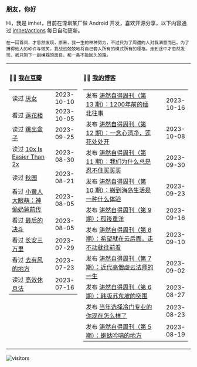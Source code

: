 ### 朋友，你好

Hi，我是 imhet，目前在深圳某厂做 Android 开发，喜欢开源分享，以下内容通过 <a href="https://github.com/imhet/imhet/actions" target="_blank">imhet/actions</a> 每日自动更新。

<!-- juzi starts -->
```
在一回首间，才忽然发现，原来，我一生的种种努力，不过只为了周遭的人对我满意而已。为了搏得他人的称许与微笑，我战战兢兢地将自己套入所有的模式所有的桎梏。走到途中才忽然发现，我只剩下一副模糊的面目，和一条不能回头的路。
```
<!-- juzi ends -->


<table width="900px">
<tr>
<td valign="top" width="40%">

#### 🤾‍♂️  <a href="https://www.douban.com/people/heyitao/" target="_blank">我在豆瓣</a>

<!-- douban starts -->
| | |
 |:------------- | -------------: |
| 读过 <a href='https://book.douban.com/subject/36314870/' target='_blank'>厌女</a> | 2023-10-10 |
| 看过 <a href='http://movie.douban.com/subject/35633163/' target='_blank'>莲花楼</a> | 2023-10-05 |
| 读过 <a href='https://book.douban.com/subject/1175396/' target='_blank'>跳出盒子</a> | 2023-09-25 |
| 读过 <a href='https://book.douban.com/subject/36413459/' target='_blank'>10x Is Easier Than 2x</a> | 2023-08-30 |
| 读过 <a href='https://book.douban.com/subject/34998019/' target='_blank'>秋园</a> | 2023-08-21 |
| 看过 <a href='http://movie.douban.com/subject/26642033/' target='_blank'>小黄人大眼萌：神偷奶爸前传</a> | 2023-08-05 |
| 看过 <a href='http://movie.douban.com/subject/34658290/' target='_blank'>最后的决斗</a> | 2023-08-05 |
| 看过 <a href='http://movie.douban.com/subject/36035676/' target='_blank'>长安三万里</a> | 2023-07-29 |
| 看过 <a href='http://movie.douban.com/subject/35662223/' target='_blank'>去有风的地方</a> | 2023-07-23 |
| 读过 <a href='https://book.douban.com/subject/33440045/' target='_blank'>高效休息法</a> | 2023-07-16 |
<!-- douban ends -->

</td>


<td valign="top" width="60%">

#### 🤹‍♀️ <a href="https://heyitao.com/" target="_blank">我的博客</a>

<!-- blog starts -->
| | |
 |:------------- | -------------: |
| 发布 <a href='http://heyitao.com/post/beyond-code-weekly-013' target='_blank'>涛然自得周刊（第 13 期）：1200年前的缅北往事</a> | 2023-10-16 |
| 发布 <a href='http://heyitao.com/post/beyond-code-weekly-012' target='_blank'>涛然自得周刊（第 12 期）：一念心清净，莲花处处开</a> | 2023-10-08 |
| 发布 <a href='http://heyitao.com/post/beyond-code-weekly-011' target='_blank'>涛然自得周刊（第 11 期）：我们为什么总是忍不住买买买</a> | 2023-09-30 |
| 发布 <a href='http://heyitao.com/post/beyond-code-weekly-010' target='_blank'>涛然自得周刊（第 10 期）：搬到海岛生活是一种什么体验</a> | 2023-09-23 |
| 发布 <a href='http://heyitao.com/post/beyond-code-weekly-009' target='_blank'>涛然自得周刊（第 9 期）：孤筏重洋</a> | 2023-09-16 |
| 发布 <a href='http://heyitao.com/post/beyond-code-weekly-008' target='_blank'>涛然自得周刊（第 8 期）：希望就在云后面，走不动就往前看</a> | 2023-09-10 |
| 发布 <a href='http://heyitao.com/post/beyond-code-weekly-007' target='_blank'>涛然自得周刊（第 7 期）：近代高僧虚云法师的一生</a> | 2023-09-02 |
| 发布 <a href='http://heyitao.com/post/beyond-code-weekly-006' target='_blank'>涛然自得周刊（第 6 期）：韩版苏东坡的突围</a> | 2023-08-27 |
| 发布 <a href='http://heyitao.com/post/choose-unpopular-major' target='_blank'>当年选择冷门专业的你现在怎么样了</a> | 2023-08-23 |
| 发布 <a href='http://heyitao.com/post/beyond-code-weekly-005' target='_blank'>涛然自得周刊（第 5 期）：蝲蛄吟唱的地方</a> | 2023-08-19 |
<!-- blog ends -->

</td>
</tr>


</table>

![visitors](https://visitor-badge.glitch.me/badge?page_id=imhet.imhet)
